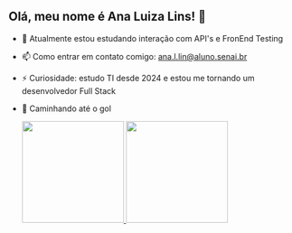 ## Olá, meu nome é Ana Luiza Lins! 👋

- 🔭 Atualmente estou estudando interação com API's e FronEnd Testing 
- 📫 Como entrar em contato comigo: ana.l.lin@aluno.senai.br 
- ⚡ Curiosidade: estudo TI desde 2024 e estou me tornando um desenvolvedor Full Stack
- 🎯 Caminhando até o gol

  <div>
  <a href="https://github.com/AnaLuizaLins">
    <img height="180em" src="https://github-readme-stats.vercel.app/api?username=AnaLuizaLins&show_icons=true&theme=dracula&include_all_commits=true&count_private=true"/>
    <img height="180em" src="https://github-readme-stats.vercel.app/api/top-langs/?username=AnaLuizaLins&layout=compact&langs_count=16&theme=dracula"/>
  </a>
</div>
